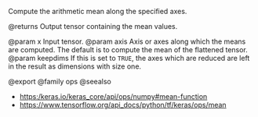 Compute the arithmetic mean along the specified axes.

@returns
    Output tensor containing the mean values.

@param x Input tensor.
@param axis Axis or axes along which the means are computed. The default
    is to compute the mean of the flattened tensor.
@param keepdims If this is set to `TRUE`, the axes which are reduced are left
    in the result as dimensions with size one.

@export
@family ops
@seealso
+ <https:/keras.io/keras_core/api/ops/numpy#mean-function>
+ <https://www.tensorflow.org/api_docs/python/tf/keras/ops/mean>
